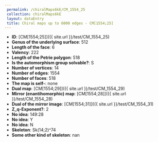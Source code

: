 ```yaml
--- 
 permalink: /chiralMaps6kE/CM_1554_25 
 collection: chiralMaps6kE
 layout: dataEntry
 title: Chiral maps up to 6000 edges - CM[1554;25]
---
```


- **ID**: [CM[1554;25]]({{ site.url }}/test/CM_1554_25)
- **Genus of the underlying surface**: 512
- **Length of the face**: 6
- **Valency**: 222
- **Length of the Petrie polygon**: 518
- **Is the automorphism group solvable?**: S
- **Number of vertices**: 14
- **Number of edges**: 1554
- **Number of faces**: 518
- **The map is self-**: none
- **Dual map**: [CM[1554;29]]({{ site.url }}/test/CM_1554_29)
- **Mirror (enantihomorphic) map**: [CM[1554;28]]({{ site.url }}/test/CM_1554_28)
- **Dual of the mirror image**: [CM[1554;31]]({{ site.url }}/test/CM_1554_31)
- **Z_q-Exponent?**: 2
- **No idea**:  149:28
- **No idea**: Y
- **No idea**: N
- **Skeleton**: Sk(14;2)^74
- **Some other kind of skeleton**: nan
